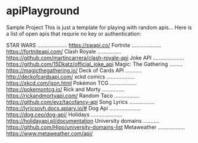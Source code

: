 # apiPlayground
Sample Project 
This is just a template for playing with random apis...
Here is a list of open apis that requrie no key or authentication:


 STAR WARS  .................... https://swapi.co/ 
 Fortnite  ....................  https://fortniteapi.com/
 Clash Royale  ................  https://github.com/martincarrera/clash-royale-api
 Joke API  ..................... https://github.com/15Dkatz/official_joke_api
 Magic: The Gathering  ......... https://magicthegathering.io/
 Deck of Cards API ...........   http://deckofcardsapi.com/
 xckd comics ................... https://xkcd.com/json.html
 Pokémon TCG ..................  https://pokemontcg.io/
 Rick and Morty ...............  https://rickandmortyapi.com/
 Random Taco .................   https://github.com/evz/tacofancy-api
 Song Lyrics .................   https://lyricsovh.docs.apiary.io/#
 Dog Api .....................   https://dog.ceo/dog-api/
 Holidays .....................  https://holidayapi.pl/documentation
 University domains ...........  https://github.com/Hipo/university-domains-list
 Metaweather ..................  https://www.metaweather.com/api/
